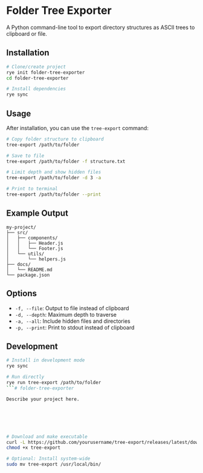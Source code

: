 # Folder Tree Exporter

A Python command-line tool to export directory structures as ASCII trees to clipboard or file.

## Installation

```bash
# Clone/create project
rye init folder-tree-exporter
cd folder-tree-exporter

# Install dependencies
rye sync
```

## Usage

After installation, you can use the `tree-export` command:

```bash
# Copy folder structure to clipboard
tree-export /path/to/folder

# Save to file
tree-export /path/to/folder -f structure.txt

# Limit depth and show hidden files
tree-export /path/to/folder -d 3 -a

# Print to terminal
tree-export /path/to/folder --print
```

## Example Output

```
my-project/
├── src/
│   ├── components/
│   │   ├── Header.js
│   │   └── Footer.js
│   └── utils/
│       └── helpers.js
├── docs/
│   └── README.md
└── package.json
```

## Options

- `-f, --file`: Output to file instead of clipboard
- `-d, --depth`: Maximum depth to traverse
- `-a, --all`: Include hidden files and directories
- `-p, --print`: Print to stdout instead of clipboard

## Development

```bash
# Install in development mode
rye sync

# Run directly
rye run tree-export /path/to/folder
```# folder-tree-exporter

Describe your project here.






# Download and make executable
curl -L https://github.com/yourusername/tree-export/releases/latest/download/tree-export-macos -o tree-export
chmod +x tree-export

# Optional: Install system-wide
sudo mv tree-export /usr/local/bin/